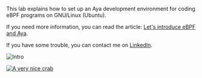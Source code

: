 This lab explains how to set up an Aya development environment for coding eBPF programs on GNU/Linux (Ubuntu).

If you need more information, you can read the article: [Let's introduce eBPF and Aya](https://dev.to/littlejo/lets-introduce-ebpf-and-aya-40ji).

If you have some trouble, you can contact me on [LinkedIn](https://www.linkedin.com/in/joseph-ligier-4b86632).

![Intro](https://dev-to-uploads.s3.amazonaws.com/uploads/articles/p19fidbpwbhm4zwel08y.png)

[![A very nice crab](https://dev-to-uploads.s3.amazonaws.com/uploads/articles/1fn1a65v6x3bjdh8cjkq.png)](https://ko-fi.com/littlejo)
